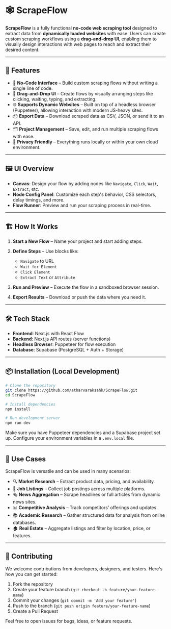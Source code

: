 # 🕸️ ScrapeFlow

**ScrapeFlow** is a fully functional **no-code web scraping tool** designed to extract data from **dynamically loaded websites** with ease. Users can create custom scraping workflows using a **drag-and-drop UI**, enabling them to visually design interactions with web pages to reach and extract their desired content.

---

## 🚀 Features

* 🔧 **No-Code Interface** – Build custom scraping flows without writing a single line of code.
* 🧠 **Drag-and-Drop UI** – Create flows by visually arranging steps like clicking, waiting, typing, and extracting.
* 🌐 **Supports Dynamic Websites** – Built on top of a headless browser (Puppeteer), allowing interaction with modern JS-heavy sites.
* 📦 **Export Data** – Download scraped data as CSV, JSON, or send it to an API.
* 🗂️ **Project Management** – Save, edit, and run multiple scraping flows with ease.
* 🔐 **Privacy Friendly** – Everything runs locally or within your own cloud environment.

---

## 🖼️ UI Overview

* **Canvas**: Design your flow by adding nodes like `Navigate`, `Click`, `Wait`, `Extract`, etc.
* **Node Config Panel**: Customize each step's behavior, CSS selectors, delay timings, and more.
* **Flow Runner**: Preview and run your scraping process in real-time.

---

## 🏗️ How It Works

1. **Start a New Flow** – Name your project and start adding steps.
2. **Define Steps** – Use blocks like:

   * `Navigate` to URL
   * `Wait for Element`
   * `Click Element`
   * `Extract Text` or `Attribute`
3. **Run and Preview** – Execute the flow in a sandboxed browser session.
4. **Export Results** – Download or push the data where you need it.

---

## 🛠️ Tech Stack

* **Frontend**: Next.js with React Flow
* **Backend**: Next.js API routes (server functions)
* **Headless Browser**: Puppeteer for flow execution
* **Database**: Supabase (PostgreSQL + Auth + Storage)

---

## 📦 Installation (Local Development)

```bash
# Clone the repository
git clone https://github.com/atharvaraksahk/ScrapeFlow.git
cd ScrapeFlow

# Install dependencies
npm install

# Run development server
npm run dev
```

Make sure you have Puppeteer dependencies and a Supabase project set up. Configure your environment variables in a `.env.local` file.

---

## 📄 Use Cases

ScrapeFlow is versatile and can be used in many scenarios:

* 🔍 **Market Research** – Extract product data, pricing, and availability.
* 💼 **Job Listings** – Collect job postings across multiple platforms.
* 🗞️ **News Aggregation** – Scrape headlines or full articles from dynamic news sites.
* 📊 **Competitive Analysis** – Track competitors’ offerings and updates.
* 📚 **Academic Research** – Gather structured data for analysis from online databases.
* 🏠 **Real Estate** – Aggregate listings and filter by location, price, or features.

---

## 🤝 Contributing

We welcome contributions from developers, designers, and testers. Here's how you can get started:

1. Fork the repository
2. Create your feature branch (`git checkout -b feature/your-feature-name`)
3. Commit your changes (`git commit -m 'Add your feature'`)
4. Push to the branch (`git push origin feature/your-feature-name`)
5. Create a Pull Request

Feel free to open issues for bugs, ideas, or feature requests.

